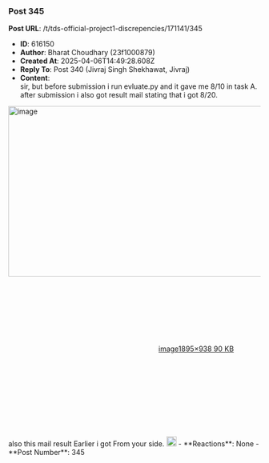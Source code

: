### Post 345
**Post URL**: /t/tds-official-project1-discrepencies/171141/345
- **ID**: 616150
- **Author**: Bharat Choudhary (23f1000879)
- **Created At**: 2025-04-06T14:49:28.608Z
- **Reply To**: Post 340 (Jivraj Singh Shekhawat, Jivraj)
- **Content**:  
  sir, but before submission i run evluate.py and it gave me 8/10 in task A. after submission i also got result mail stating that i got 8/20.<br>
<div class="lightbox-wrapper"><a class="lightbox" href="https://europe1.discourse-cdn.com/flex013/uploads/iitm/original/3X/6/6/6689843088265aa67624484279c35e788ed5d74c.png" data-download-href="/uploads/short-url/eD5kqmOu4yE6aBKl8uZmG6o2EuU.png?dl=1" title="image" rel="noopener nofollow ugc"><img src="https://europe1.discourse-cdn.com/flex013/uploads/iitm/optimized/3X/6/6/6689843088265aa67624484279c35e788ed5d74c_2_690x341.png" alt="image" data-base62-sha1="eD5kqmOu4yE6aBKl8uZmG6o2EuU" width="690" height="341" srcset="https://europe1.discourse-cdn.com/flex013/uploads/iitm/optimized/3X/6/6/6689843088265aa67624484279c35e788ed5d74c_2_690x341.png, https://europe1.discourse-cdn.com/flex013/uploads/iitm/optimized/3X/6/6/6689843088265aa67624484279c35e788ed5d74c_2_1035x511.png 1.5x, https://europe1.discourse-cdn.com/flex013/uploads/iitm/optimized/3X/6/6/6689843088265aa67624484279c35e788ed5d74c_2_1380x682.png 2x" data-dominant-color="CAC9C9"><div class="meta"><svg class="fa d-icon d-icon-far-image svg-icon" aria-hidden="true"><use href="#far-image"></use></svg><span class="filename">image</span><span class="informations">1895×938 90 KB</span><svg class="fa d-icon d-icon-discourse-expand svg-icon" aria-hidden="true"><use href="#discourse-expand"></use></svg></div></a></div><br>
also this mail result Earlier i got From your side. <img src="https://emoji.discourse-cdn.com/google/frowning.png?v=14" title=":frowning:" class="emoji" alt=":frowning:" loading="lazy" width="20" height="20">
- **Reactions**: None
- **Post Number**: 345

